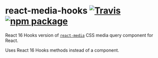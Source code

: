 # react-media-hooks [![Travis][build-badge]][build] [![npm package][npm-badge]][npm]

[build-badge]: https://img.shields.io/travis/moflo/react-media-hooks/master.svg?style=flat-square
[build]: https://travis-ci.org/moflo/react-media-hooks
[npm-badge]: https://img.shields.io/npm/v/react-media-hooks.svg?style=flat-square
[npm]: https://www.npmjs.org/package/react-media-hooks

React 16 Hooks version of [`react-media`](https://github.com/ReactTraining/react-media) CSS media query component for React.

Uses React 16 Hooks methods instead of a component.





